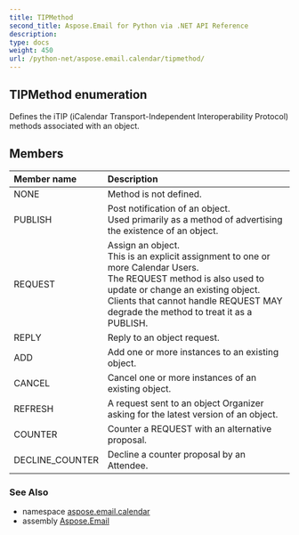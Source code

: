 ```yaml
---
title: TIPMethod
second_title: Aspose.Email for Python via .NET API Reference
description: 
type: docs
weight: 450
url: /python-net/aspose.email.calendar/tipmethod/
---
```


## TIPMethod enumeration

Defines the iTIP (iCalendar Transport-Independent Interoperability Protocol) methods associated with an object.

## Members
| Member name | Description |
| :- | :- |
|NONE|Method is not defined.|
|PUBLISH|Post notification of an object.  <br/>            Used primarily as a method of advertising the existence of an object.|
|REQUEST|Assign an object.<br/>            This is an explicit assignment to one or more Calendar Users.<br/>            The REQUEST method is also used to update or change an existing object.<br/>            Clients that cannot handle REQUEST MAY degrade the method to treat it as a PUBLISH.|
|REPLY|Reply to an object request.|
|ADD|Add one or more instances to an existing object.|
|CANCEL|Cancel one or more instances of an existing object.|
|REFRESH|A request sent to an object Organizer asking for the latest version of an object.|
|COUNTER|Counter a REQUEST with an alternative proposal.|
|DECLINE_COUNTER|Decline a counter proposal by an Attendee.|

### See Also

* namespace [aspose.email.calendar](/python-net/aspose.email.calendar/)
* assembly [Aspose.Email](/python-net/)

